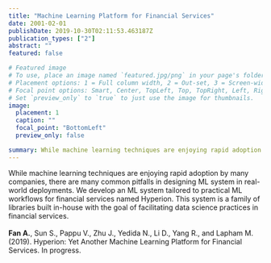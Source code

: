 ```yaml
---
title: "Machine Learning Platform for Financial Services"
date: 2001-02-01
publishDate: 2019-10-30T02:11:53.463187Z
publication_types: ["2"]
abstract: ""
featured: false

# Featured image
# To use, place an image named `featured.jpg/png` in your page's folder.
# Placement options: 1 = Full column width, 2 = Out-set, 3 = Screen-width
# Focal point options: Smart, Center, TopLeft, Top, TopRight, Left, Right, BottomLeft, Bottom, BottomRight
# Set `preview_only` to `true` to just use the image for thumbnails.
image:
  placement: 1
  caption: ""
  focal_point: "BottomLeft"
  preview_only: false

summary: While machine learning techniques are enjoying rapid adoption by many companies, there are many common pitfalls in designing ML system in real-world deployments. We develop an ML system tailored to practical ML workflows for financial services named Hyperion. This system is a family of libraries built in-house with the goal of facilitating data science practices in financial services.<br/><br/>Fan A., Sun S., Pappu V., Zhu J., Yedida N., Li D., Yang R., and Lapham M. (2019). Hyperion Yet Another Machine Learning Platform for Financial Services. In progress.
---
```


While machine learning techniques are enjoying rapid adoption by many companies, there are many common pitfalls in designing ML system in real-world deployments. We develop an ML system tailored to practical ML workflows for financial services named Hyperion. This system is a family of libraries built in-house with the goal of facilitating data science practices in financial services.
<br/><br/>
**Fan A.**, Sun S., Pappu V., Zhu J., Yedida N., Li D., Yang R., and Lapham M. (2019). Hyperion: Yet Another Machine Learning Platform for Financial Services. In progress.

